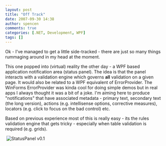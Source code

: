 ```yaml
---
layout: post
title: "Off Track"
date: 2007-09-30 14:38
author: spencen
comments: true
categories: [.NET, Development, WPF]
tags: []
---
```



Ok - I've managed to get a little side-tracked - there are just so many things rummaging around in my head at the moment.
 

This one popped into (virtual) reality the other day - a WPF based application notification area (status panel). The idea is that the panel interacts with a validation engine which governs **all** validation on a given page. It would also be related to a WPF equivalent of ErrorProvider. The WinForms ErrorProvider was kinda cool for doing simple demos but in real apps I always thought it was a bit of a joke. I'm aiming here to produce "notifications" that have associated metadata - primary text, secondary text (the long version), actions (e.g. intellisense options, corrective measures), locators (e.g. click to focus on the bad control) etc.
 

Based on previous experience most of this is really easy - its the rules validation engine that gets tricky - especially when table validation is required (e.g. grids).
 

&nbsp;![StatusPanel v0.1](/images/StatusPanel%20v0.1_9.png)



